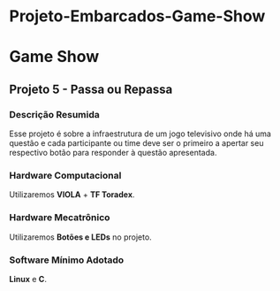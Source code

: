 # Projeto-Embarcados-Game-Show

# Game Show

## Projeto 5 - Passa ou Repassa

### Descrição Resumida
Esse projeto é sobre a infraestrutura de um jogo televisivo onde há uma questão e cada participante ou time deve ser o primeiro a apertar seu respectivo botão para responder à questão apresentada.

### Hardware Computacional
Utilizaremos **VIOLA** + **TF Toradex**.

### Hardware Mecatrônico
Utilizaremos **Botões e LEDs** no projeto.

### Software Mínimo Adotado
**Linux** e **C**.
